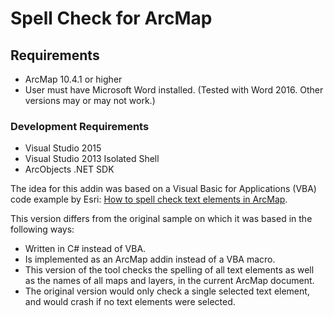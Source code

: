 Spell Check for ArcMap
======================

Requirements
------------

* ArcMap 10.4.1 or higher
* User must have Microsoft Word installed. (Tested with Word 2016. Other versions may or may not work.)

### Development Requirements ###

* Visual Studio 2015
* Visual Studio 2013 Isolated Shell
* ArcObjects .NET SDK

The idea for this addin was based on a Visual Basic for Applications (VBA) code example by Esri: [How to spell check text elements in ArcMap].

This version differs from the original sample on which it was based in the following ways:

* Written in C# instead of VBA.
* Is implemented as an ArcMap addin instead of a VBA macro.
* This version of the tool checks the spelling of all text elements as well as the names of all maps and layers, in the current ArcMap document.
* The original version would only check a single selected text element, and would crash if no text elements were selected.

[How to spell check text elements in ArcMap]:http://help.arcgis.com/en/sdk/10.0/vba_desktop/conceptualhelp/index.html#//0001000000qt000000

